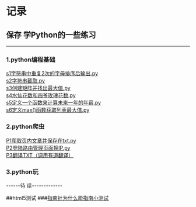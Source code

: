 # 记录
## 保存 学Python的一些练习  
-------------------------    
### 1.python编程基础  
[s1字符串中重复2次的字母排序后输出.py](https://github.com/wolflash666/blog/blob/master/s1%E5%AD%97%E7%AC%A6%E4%B8%B2%E4%B8%AD%E9%87%8D%E5%A4%8D2%E6%AC%A1%E7%9A%84%E5%AD%97%E6%AF%8D%E6%8E%92%E5%BA%8F%E5%90%8E%E8%BE%93%E5%87%BA.py)  
[s2字符串截取.py](https://github.com/wolflash666/blog/blob/master/s2%E5%AD%97%E7%AC%A6%E4%B8%B2%E6%88%AA%E5%8F%96.py)  
[s3创建矩阵并找出最大值.py](https://github.com/wolflash666/blog/blob/master/s3%E5%88%9B%E5%BB%BA%E7%9F%A9%E9%98%B5%E5%B9%B6%E6%89%BE%E5%87%BA%E6%9C%80%E5%A4%A7%E5%80%BC.py)  
[s4水仙花数和四爷玫瑰花数.py](https://github.com/wolflash666/blog/blob/master/s4%E6%B0%B4%E4%BB%99%E8%8A%B1%E6%95%B0%E5%92%8C%E5%9B%9B%E7%88%B7%E7%8E%AB%E7%91%B0%E8%8A%B1%E6%95%B0.py)  
[s5定义一个函数来计算未来一年的年薪.py](https://github.com/wolflash666/blog/blob/master/s5%E5%AE%9A%E4%B9%89%E4%B8%80%E4%B8%AA%E5%87%BD%E6%95%B0%E6%9D%A5%E8%AE%A1%E7%AE%97%E6%9C%AA%E6%9D%A5%E4%B8%80%E5%B9%B4%E7%9A%84%E5%B9%B4%E8%96%AA.py)  
[s6定义max()函数获取列表最大值.py](https://github.com/wolflash666/blog/blob/master/s6%E5%AE%9A%E4%B9%89max()%E5%87%BD%E6%95%B0%E8%8E%B7%E5%8F%96%E5%88%97%E8%A1%A8%E6%9C%80%E5%A4%A7%E5%80%BC.py)  
  
### 2.python爬虫   
[P1爬取页内文章并保存在txt.py](https://github.com/wolflash666/blog/blob/master/P1%E7%88%AC%E5%8F%96%E9%A1%B5%E5%86%85%E6%96%87%E7%AB%A0%E5%B9%B6%E4%BF%9D%E5%AD%98%E5%9C%A8txt.py)  
[P2登陆路由管理页面换IP.py](https://github.com/wolflash666/blog/blob/master/P2%E7%99%BB%E9%99%86%E8%B7%AF%E7%94%B1%E5%99%A8%E6%8D%A2IP.py)   
[P3翻译TXT（调用有道翻译）](https://github.com/wolflash666/blog/blob/master/P3%E7%BF%BB%E8%AF%91txt%EF%BC%88%E8%B0%83%E7%94%A8%E6%9C%89%E9%81%93%E7%BF%BB%E8%AF%91%EF%BC%89.py)   
### 3.python玩



------待  续-------------
   
##html5测试 
###[指南针为什么能指南小测试](https://github.com/wolflash666/blog/blob/master/%E6%B5%8B%E8%AF%951/test.html)
 
